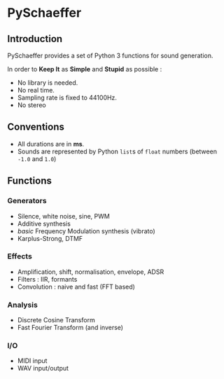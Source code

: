 # PySchaeffer

## Introduction

PySchaeffer provides a set of Python 3 functions for sound generation.

In order to **Keep It** as **Simple** and **Stupid** as possible :

* No library is needed.
* No real time.
* Sampling rate is fixed to 44100Hz.
* No stereo

## Conventions

* All durations are in **ms**.
* Sounds are represented by Python `list`s of `float` numbers (between `-1.0` and `1.0`)

## Functions

### Generators

* Silence, white noise, sine, PWM
* Additive synthesis
* *basic* Frequency Modulation synthesis (vibrato)
* Karplus-Strong, DTMF

### Effects

* Amplification, shift, normalisation, envelope, ADSR
* Filters : IIR, formants
* Convolution : naive and fast (FFT based)

### Analysis

* Discrete Cosine Transform
* Fast Fourier Transform (and inverse)

### I/O

* MIDI input
* WAV input/output

